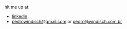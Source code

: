 hit me up at:

- [linkedin](https://linkedin.com/in/pedrowindisch)
- pedrowindisch@gmail.com or pedro@windisch.com.br
